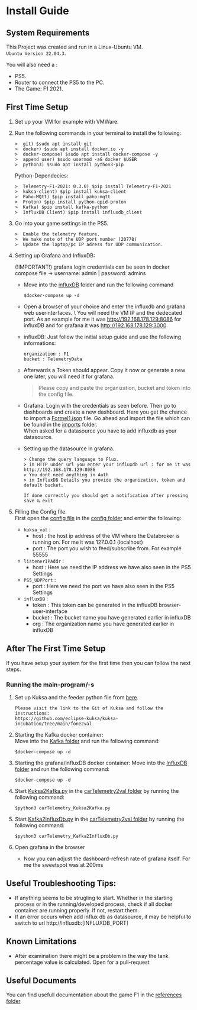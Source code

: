 # Install Guide
## System Requirements
This Project was created and run in a Linux-Ubuntu VM. \
`Ubuntu Version 22.04.3`.

You will also need a :

* PS5.
* Router to connect the PS5 to the PC.
* The Game: F1 2021.


## First Time Setup 
1. Set up your VM for example with VMWare.

2. Run the following commands in your terminal to install the following:

    ```
    >  git) $sudo apt install git
    >  docker) $sudo apt install docker.io -y
    >  docker-compose) $sudo apt install docker-compose -y
    >  append user) $sudo usermod -aG docker $USER
    >  python3) $sudo apt install python3-pip
    ```
    
    Python-Dependecies:
    
    ```
    >  Telemetry-F1-2021: 0.3.0) $pip install Telemetry-F1-2021
    >  kuksa-client) $pip install kuksa-client
    >  Paho-MQtt) $pip install paho-mqtt
    >  Proton) $pip install python-qpid-proton
    >  Kafka) $pip install kafka-python
    >  InfluxDB Client) $pip install influxdb_client
    ```

3. Go into your game settings in the PS5.

    ```
    >  Enable the telemetry feature.
    >  We make note of the UDP port number (20778)
    >  Update the laptop/pc IP adress for UDP communication.
    ```

4. Setting up Grafana and InfluxDB: 

    (!IMPORTANT!) grafana login credentials can be seen in docker compose file -> username: admin | password: admins

    * Move into the [influxDB](./InfluxDB/) folder and run the following command

        ```
        $docker-compose up -d
        ```

    * Open a browser of your choice and enter the influxdb and grafana web userinterfaces. \ 
        You will need the VM IP and the dedecated port. As an example for me it was http://192.168.178.129:8086 for influxDB and for grafana it was http://192.168.178.129:3000.
    
    * influxDB: Just follow the initial setup guide and use the following informations:
        ```
        organization : F1
        bucket : TelemetryData
        ```

    * Afterwards a Token should appear. Copy it now or generate a new one later, you will need it for grafana.

        > Please copy and paste the organization, bucket and token into the config file.

    * Grafana: Login with the credentials as seen before. Then go to dashboards and create a new dashboard. 
    Here you get the chance to import a [Formel1.json](./imports/Formel%201-1701426043812.json) file. Go ahead and import the file which can be found in the [imports](./imports/) folder. \
    When asked for a datasource you have to add influxdb as your datasource.    

    * Setting up the datasource in grafana. 
        ```
        > Change the query language to Flux.
        > in HTTP under url you enter your influxdb url : for me it was http://192.168.178.129:8086 
        > You dont need anything in Auth
        > in InfluxDB Details you provide the organization, token and default bucket. 

        If done correctly you should get a notification after pressing save & exit 
        ```

5. Filling the Config file. \
First open the [config file](./carTelemetry2val/config/carTelemetry_feeder.ini) in the [config folder](./carTelemetry2val/config/) and enter the following:
    * `kuksa_val` :
        * host : the host ip address of the VM where the Databroker is running on. For me it was 127.0.0.1 (localhost)
        * port : The port you wish to feed/subscribe from. For example 55555
    * `listenerIPAddr` :
        * host : Here we need the IP address we have also seen in the PS5 Settings
    * `PS5_UDPPort` : 
        * port : Here we need the port we have also seen in the PS5 Settings
    * `influxDB` : 
        * token : This token can be generated in the influxDB browser-user-interface
        * bucket : The bucket name you have generated earlier in influxDB
        * org : The organization name you have generated earlier in influxDB


## After The First Time Setup
If you have setup your system for the first time then you can follow the next steps.

### Running the main-program/-s
1. Set up Kuksa and the feeder python file from [here](https://github.com/eclipse-kuksa/kuksa-incubation/tree/main/fone2val).
    ```
    Please visit the link to the Git of Kuksa and follow the instructions:
    https://github.com/eclipse-kuksa/kuksa-incubation/tree/main/fone2val
    ```


2. Starting the Kafka docker container: \
    Move into the [Kafka folder](./Kafka/) and run the following command:
    ```   
    $docker-compose up -d
    ```

3. Starting the grafana/influxDB docker container:
    Move into the [InfluxDB folder](./InfluxDB/) and run the following command:
    ```
    $docker-compose up -d
    ```
    
4. Start [Kuksa2Kafka.py](./carTelemetry2val/carTelemetry_Kuksa2Kafka.py) in the [carTelemetry2val folder](./carTelemetry2val/) by running the following command:

    ```
    $python3 carTelemetry_Kuksa2Kafka.py
    ```

5. Start [Kafka2InfluxDb.py](./carTelemetry2val/carTelemetry_Kafka2InfluxDb.py) in the [carTelemetry2val folder](./carTelemetry2val/) by running the following command:

    ```
    $python3 carTelemetry_Kafka2InfluxDb.py
    ```


7. Open grafana in the browser
    * Now you can adjust the dashboard-refresh rate of grafana itself. For me the sweetspot was at 200ms
## Useful Troubleshooting Tips:
* If anything seems to be strugling to start. Whether in the starting process or in the running/developed process, check if all docker container are running properly. If not, restart them.
* If an error occurs when add influx db as datasource, it may be helpful to switch to url http://influxdb:[INFLUXDB_PORT]

## Known Limitations
* After examination there might be a problem in the way the tank percentage value is calculated. Open for a pull-request

## Useful Documents
You can find usefull documentation about the game F1 in the [references folder](./carTelemetry2val/references/)
